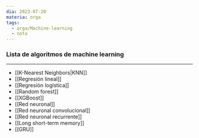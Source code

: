 ```yaml
---
dia: 2023-07-20
materia: orga
tags:
  - orga/Machine-learning
  - nota
---
```

### Lista de algoritmos de machine learning
---
* [[K-Nearest Neighbors|KNN]]
* [[Regresión lineal]]
* [[Regresión logística]]
* [[Random forest]]
* [[XGBoost]]
* [[Red neuronal]]
* [[Red neuronal convolucional]]
* [[Red neuronal recurrente]]
* [[Long short-term memory]]
* [[GRU]]